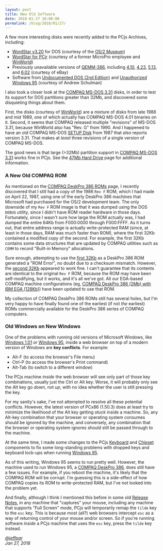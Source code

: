 ```yaml
---
layout: post
title: New Old Software
date: 2018-01-27 10:00:00
permalink: /blog/2018/01/27/
---
```


A few more interesting disks were recently added to the PCjs Archives, including:

- [WordStar v3.20](/disks/pcx86/apps/other/wordstar/3.20/) for DOS (courtesy of the [OS/2 Museum](http://www.os2museum.com/))
- [WordStar for PCjr](/disks/pcx86/apps/other/wordstar/pcjr/) (courtesy of a former MicroPro employee and [WinWorld](https://winworldpc.com/product/wordstar/for-pcjr))
- Previously unavailable versions of [QEMM-386](/disks/pcx86/tools/other/qemm386/), including [4.10](/disks/pcx86/tools/other/qemm386/4.10/), [4.23](/disks/pcx86/tools/other/qemm386/4.23), [5.13](/disks/pcx86/tools/other/qemm386/5.13/), and [6.02](/disks/pcx86/tools/other/qemm386/6.20/) (courtesy of eBay) 
- Software from [Undocumented DOS (2nd Edition)](/pubs/pc/programming/Undocumented_DOS/) and [Unauthorized Windows 95](/pubs/pc/programming/Unauthorized_Windows_95) (courtesy of Andrew Schulman)

I also took a closer look at the [COMPAQ MS-DOS 3.31](/disks/pcx86/dos/compaq/3.31/) disks, in order to test its
support for DOS partitions greater than 32Mb, and discovered some disquieting things about them.

First, the disks (courtesy of [WinWorld](https://winworldpc.com/product/ms-dos/331)) are a mixture of disks from
late 1988 and mid 1989, one of which actually has COMPAQ MS-DOS 4.01 binaries on it.  Second, it seems that COMPAQ
released multiple "revisions" of MS-DOS 3.31, because WinWorld also has "Rev. G" from 1990.  And I happened to have an
old COMPAQ MS-DOS [SETUP Disk](/disks/pcx86/dos/compaq/3.31/#directory-of-compaq-ms-dos-331-setup-505) from 1987 that
*also* reports version 3.31.  That makes at *least* three revisions of a single version of COMPAQ MS-DOS.

The good news is that large (&gt;32Mb) partition support in [COMPAQ MS-DOS 3.31](/disks/pcx86/dos/compaq/3.31/) works
fine in PCjs.  See the [47Mb Hard Drive](/disks/pcx86/fixed/47mb/) page for additional information.

### A New Old COMPAQ ROM

As mentioned on the [COMPAQ DeskPro 386 ROMs](/devices/pcx86/rom/compaq/deskpro386/) page, I recently discovered that
I still had a copy of the 1986 `Rev F` ROM, which I had made on April 22, 1987, using one of the early DeskPro 386
machines that Microsoft had purchased for the OS/2 development team.  The only downside of my `Rev F` ROM image is that
it was dumped using the DOS `DEBUG` utility, since I didn't have ROM reader hardware in those days.  Fortunately, since
I wasn't sure how large the ROM actually was, I had dumped the entire 64Kb from F000:0000 through F000:FFFF.  As it
turns out, that entire address range is actually write-protected RAM (since, at least in those days, RAM was much faster
than ROM), where the first 32Kb contained a modified copy of the second.  For example, the first 32Kb contains some data
structures that are updated by COMPAQ utilities such as `CEMM` to record "Built-in Memory" allocations.

Sure enough, attempting to use the [first 32Kb](/devices/pcx86/rom/compaq/deskpro386/1986-09-04/1986-09-04-LO.json) as a DeskPro 386 ROM generated a
"ROM Error", no doubt due to a checksum mismatch.  However, the [second 32Kb](/devices/pcx86/rom/compaq/deskpro386/1986-09-04/1986-09-04-HI.json) appeared
to work fine.  I can't guarantee that its contents are identical to the original `Rev F` ROM, because the ROM may
have been self-modifying, but it works, and it's all we've got.  All our EGA-based COMPAQ machine configurations
(eg, [COMPAQ DeskPro 386 (2Mb) with IBM EGA (128Kb)](/devices/pcx86/machine/compaq/deskpro386/ega/2048kb/)) have been
updated to use that ROM.

My collection of COMPAQ DeskPro 386 ROMs still has several holes, but I'm very happy to have finally found one of the
earliest (if not *the* earliest) ROMs commercially available for the DeskPro 386 series of COMPAQ computers.

### Old Windows on New Windows

One of the problems with running old versions of Microsoft Windows, like [Windows 1.01](/disks/pcx86/windows/1.01/) or
[Windows 95](/disks/pcx86/windows/win95/4.00.950/), inside a web browser on top of a modern version of Windows are
**key conflicts**.  For example:

- Alt-F (to access the browser's File menu)
- Ctrl-P (to access the browser's Print command)
- Alt-Tab (to switch to a different window)

The PCjs machine *inside* the web browser will see only part of those key combinations, usually just the Ctrl or
Alt key.  Worse, it will probably only see the Alt key go *down*, not *up*, with no idea whether the user is still
pressing the key.

For my sanity's sake, I've not attempted to resolve all these potential conflicts.  However, the latest version of
PCx86 (1.50.3) does at least try to minimize the likelihood of the Alt key getting *stuck* inside a machine.  So, any
Alt-key combination that your browser or operating system consumes should be ignored by the machine, and conversely,
any combination that the browser or operating system ignores should still be passed through to the machine.

At the same time, I made some changes to the PCjs [Keyboard](/modules/pcx86/lib/keyboard.js) and [Chipset](/modules/pcx86/lib/chipset.js)
components to fix some long-standing problems with dropped keys and keyboard lock-ups when running [Windows 95](/disks/pcx86/windows/win95/4.00.950/).

As of this writing, Windows 95 seems to run pretty well.  However, the machine used to run Windows 95, a
[COMPAQ DeskPro 386](/devices/pcx86/machine/compaq/deskpro386/), does still have a few issues.  For example, if you
reboot the machine, it's likely that the COMPAQ ROM will be corrupt.  I'm guessing this is a side-effect of how COMPAQ
copies its ROM to write-protected RAM, but I've not looked into the problem yet.

And finally, although I think I mentioned this before in some old [Release Notes](https://github.com/jeffpar/pcjs/releases),
in any machine that "captures" your mouse, including any machine that supports "Full Screen" mode, PCjs will temporarily
remap the `tilde` key to the `esc`  key.  This is because most (all?) web browsers intercept `esc` as a way of returning
control of your mouse and/or screen.  So if you're running software *inside* a PCjs machine that uses the `esc` key,
press the `tilde` key instead.

*[@jeffpar](http://twitter.com/jeffpar)*  
*Jan 27, 2018*
